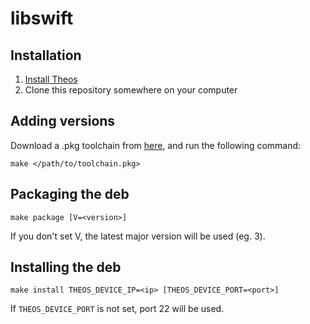 # libswift

## Installation

1. [Install Theos](https://github.com/theos/theos/wiki/Installation)
2. Clone this repository somewhere on your computer

## Adding versions

Download a .pkg toolchain from [here](https://swift.org/download/), and run the following command:

    make </path/to/toolchain.pkg>

## Packaging the deb

    make package [V=<version>]

If you don't set V, the latest major version will be used (eg. 3).

## Installing the deb

    make install THEOS_DEVICE_IP=<ip> [THEOS_DEVICE_PORT=<port>]

If `THEOS_DEVICE_PORT` is not set, port 22 will be used.
